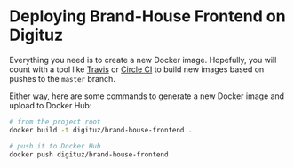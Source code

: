 # Deploying Brand-House Frontend on Digituz

Everything you need is to create a new Docker image. Hopefully, you will count with a tool like [Travis](https://travis-ci.org/) or [Circle CI](https://circleci.com/) to build new images based on pushes to the `master` branch.

Either way, here are some commands to generate a new Docker image and upload to Docker Hub:

```bash
# from the project root
docker build -t digituz/brand-house-frontend .

# push it to Docker Hub
docker push digituz/brand-house-frontend
```
